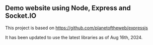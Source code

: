 ## Demo website using Node, Express and Socket.IO

This project is based on https://github.com/planetoftheweb/expressjs

It has been updated to use the latest libraries as of Aug 16th, 2024.
